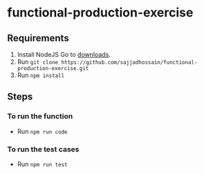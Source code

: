 # functional-production-exercise

## Requirements

1. Install NodeJS Go to [downloads](https://nodejs.org/en/download/).
2. Run `git clone https://github.com/sajjadhossain/functional-production-exercise.git`
3. Run `npm install`

## Steps

### To run the function

* Run `npm run code`

### To run the test cases

* Run `npm run test`
